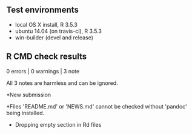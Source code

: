 ## Test environments
* local OS X install, R 3.5.3
* ubuntu 14.04 (on travis-ci), R 3.5.3
* win-builder (devel and release)

## R CMD check results

0 errors | 0 warnings | 3 note

All 3 notes are harmless and can be ignored.

*New submission

*Files 'README.md' or 'NEWS.md' cannot be checked without 'pandoc' being installed.

* Dropping empty section in Rd files
